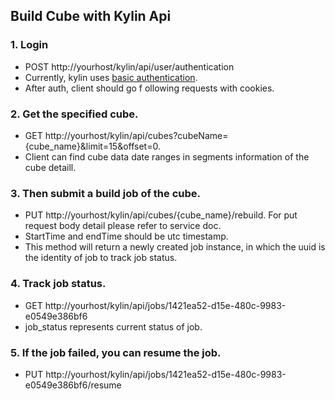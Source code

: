 ## Build Cube with Kylin Api

### 1.	Login
* 	POST http://yourhost/kylin/api/user/authentication
* 	Currently, kylin uses [basic authentication](http://en.wikipedia.org/wiki/Basic_access_authentication).
* 	After auth, client should go f ollowing requests with cookies. 

### 2.	Get the specified cube. 
* 	GET http://yourhost/kylin/api/cubes?cubeName={cube_name}&limit=15&offset=0. 
* 	Client can find cube data date ranges in segments information of the cube detaill.

### 3.	Then submit a build job of the cube. 
* 	PUT http://yourhost/kylin/api/cubes/{cube_name}/rebuild. For put request body detail please refer to service doc. 
*   StartTime and endTime should be utc timestamp.
* 	This method will return a newly created job instance, in which the uuid is the identity of job to track job status.

### 4.	Track job status. 
* 	GET http://yourhost/kylin/api/jobs/1421ea52-d15e-480c-9983-e0549e386bf6
* 	job_status represents current status of job.

### 5.	If the job failed, you can resume the job. 
* 	PUT http://yourhost/kylin/api/jobs/1421ea52-d15e-480c-9983-e0549e386bf6/resume
